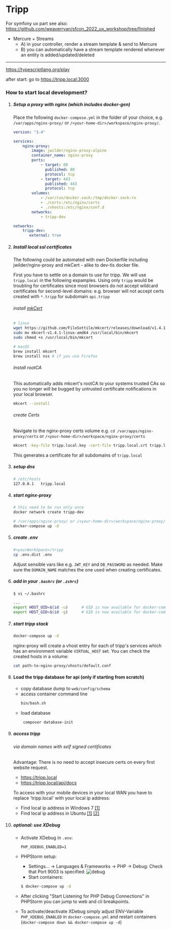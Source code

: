 Tripp
=====

For symfony ux part see also: https://github.com/weaverryan/sfcon_2022_ux_workshop/tree/finished

- Mercure + Streams
  -  A) in your controller, render a stream template & send to Mercure
  -  B) you can automatically have a stream template rendered whenever an entity is added/updated/deleted

---

https://typescriptlang.org/play

after start: go to https://tripp.local:3000

### How to start local development?

1. ##### Setup a proxy with nginx (which includes docker-gen)
   Place the following ```docker-compose.yml``` in the folder of your choice, e.g. ```/var/apps/nginx-proxy/``` or ```/<your-home-dir>/workspace/nginx-proxy/```.
    ```yaml
    version: "3.4"
   
    services:
        nginx-proxy:
            image: jwilder/nginx-proxy:alpine
            container_name: nginx-proxy
            ports:
                - target: 80
                  published: 80
                  protocol: tcp
                - target: 443
                  published: 443
                  protocol: tcp
            volumes:
                - /var/run/docker.sock:/tmp/docker.sock:ro
                - ./certs:/etc/nginx/certs
                - ./vhosts:/etc/nginx/conf.d
            networks:
                - tripp-dev
    
    networks:
        tripp-dev:
           external: true
    ```

2. ##### Install local ssl certificates
   The following could be automated with own Dockerfile
   including jwilder/nginx-proxy and mkCert - alike to dev-tls docker file. <br>

   First you have to settle on a domain to use for tripp.
   We will use `tripp.local` in the following expamples.
   Using only `tripp` would be troubling for certificates since most browsers
   do not accept wildcard certificates for second-level domains:
   e.g. browser will not accept certs created with `*.tripp` for subdomain `api.tripp`

   ###### install [mkCert](https://github.com/FiloSottile/mkcert)
    ```BASH
    # linux
    wget https://github.com/FiloSottile/mkcert/releases/download/v1.4.1/mkcert-v1.4.1-linux-amd64
    sudo mv mkcert-v1.4.1-linux-amd64 /usr/local/bin/mkcert
    sudo chmod +x /usr/local/bin/mkcert
    ```
    ```BASH
    # macOS
    brew install mkcert
    brew install nss # if you use Firefox
    ```
   ###### Install rootCA
   This automatically adds mkcert's rootCA to your systems trusted CAs so you no longer will be bugged by untrusted certificate notifications in your local browser.
    ```BASH
    mkcert --install
    ```
   ###### create Certs
   Navigate to the nginx-proxy certs volume e.g. `cd /var/apps/nginx-proxy/certs` or ```/<your-home-dir>/workspace/nginx-proxy/certs```
   ```BASH
   mkcert -key-file tripp.local.key -cert-file tripp.local.crt tripp.local *.tripp.local    
   ```
   This generates a certificate for all subdomains of `tripp.local`

3.  ##### setup dns
    ```BASH
    # /etc/hosts
    127.0.0.1	tripp.local
    ```

4. ##### start nginx-proxy

    ```BASH
    # this need to be run only once 
    docker network create tripp-dev
    ```

    ```BASH
    # /var/apps/nginx-proxy/ or /<your-home-dir>/workspace/nginx-proxy/
    docker-compose up -d    
    ```

5. ##### create .env
   ```BASH
   #<yourWorkSpace>/tripp
   cp .env.dist .env
   ```
   Adjust sensible vars like e.g. `JWT_KEY` and `DB_PASSWORD` as needed.
   Make sure the `DOMAIN_NAME` matches the one used when creating certificates.

6. ##### add in your ```.bashrc``` (or ```.zshrc```)
    ```bash
    $ vi ~/.bashrc
    
    ...
    export HOST_UID=$(id -u)      # UID is now available for docker-compose.yml
    export HOST_GID=$(id -g)      # GID is now available for docker-compose.yml

7. ##### start tripp stack
    ```BASH
    docker-compose up -d
    ```
   nginx-proxy will create a vhost entry for each of tripp's services which has an environment variable `VIRTUAL_HOST` set.
   You can check the created hosts in a volume:

    ```BASH
    cat path-to-nginx-proxy/vhosts/default.conf
     ```
8. #### Load the tripp database for api (only if starting from scratch)
    * copy database dump to `web/config/schema`
    * access container command line
         ```BASH
         bin/bash.sh
         ```
    * load database
        ```BASH
         composer database-init
         ```

8. ##### access tripp
   ###### via domain names with self signed certificates
   Advantage: There is no need to accept insecure certs on every first website request.
    * https://tripp.local
    * https://tripp.local/api/docs

   To access with your mobile devices in your local WAN you have to replace 'tripp.local' with your local ip address:
    * Find local ip address in Windows 7 [[1]](https://www.groovypost.com/howto/microsoft/windows-7/find-your-local-ip-address-windows-7-cmd/)
    * Find local ip address in Ubuntu [[1]](https://help.ubuntu.com/stable/ubuntu-help/net-findip.html.en) [[2]](https://itsfoss.com/check-ip-address-ubuntu/)

9. ##### optional: use XDebug

    * Activate XDebug in `.env`:
        ```
        PHP_XDEBUG_ENABLED=1
        ```

    * PHPStorm setup:
        * Settings... -> Languages & Frameworks -> PHP -> Debug:
          Check that Port 9003 is specified:
          ![debug](./docs/debug.png)
        * Start containers:
        ```bash
        $ docker-compose up -d
        ```

    * After clicking "Start Listening for PHP Debug Connections" in PHPStorm you can jump to web and cli breakpoints.

    * To activate/deactivate XDebug simply adjust ENV-Variable `PHP_XDEBUG_ENABLED` in `docker-compose.yml`
      and restart containers (`docker-compose down && docker-compose up -d`) 
